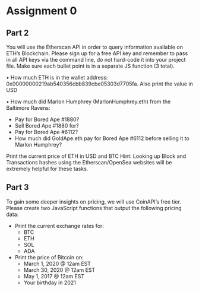 # Assignment 0

## Part 2
You will use the Etherscan API in order to query information available on ETH’s
Blockchain. Please sign up for a free API key and remember to pass in all API
keys via the command line, do not hard-code it into your project file. Make
sure each bullet point is in a separate JS function (3 total).

• How much ETH is in the wallet address:
0x00000000219ab540356cbb839cbe05303d7705fa. 
Also print the value in USD

• How much did Marlon Humphrey (MarlonHumphrey.eth) from the Baltimore Ravens:

<ul>
  <li> Pay for Bored Ape #1880?</li>
  <li> Sell Bored Ape #1880 for?</li>
  <li> Pay for Bored Ape #6112?</li>
  <li> How much did GoldApe.eth pay for Bored Ape #6112 before selling it to Marlon Humphrey?</li>
</ul>

Print the current price of ETH in USD and BTC
Hint: Looking up Block and Transactions hashes using the Etherscan/OpenSea
websites will be extremely helpful for these tasks.

## Part 3
  
To gain some deeper insights on pricing, we will use CoinAPI’s free tier. Please
create two JavaScript functions that output the following pricing data:

  <ul>
    <li> Print the current exchange rates for:
      <ul>
          <li>BTC</li>
          <li>ETH</li>
          <li>SOL</li>
          <li>ADA</li>
      </ul>
    </li>
   <li> Print the price of Bitcoin on:
        <ul>
          <li>March 1, 2020 @ 12am EST</li>
          <li>March 30, 2020 @ 12am EST</li>
          <li>May 1, 2017 @ 12am EST</li>
          <li>Your birthday in 2021</li>
        </ul>
   </li>
  </ul>
